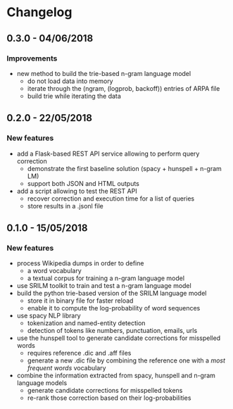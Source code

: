 # Changelog

## 0.3.0 - 04/06/2018
### Improvements
* new method to build the trie-based n-gram language model
    * do not load data into memory
    * iterate through the (ngram, (logprob, backoff)) entries of ARPA file
    * build trie while iterating the data

## 0.2.0 - 22/05/2018
### New features
* add a Flask-based REST API service allowing to perform query correction
    * demonstrate the first baseline solution (spacy + hunspell + n-gram LM)
    * support both JSON and HTML outputs
* add a script allowing to test the REST API
    * recover correction and execution time for a list of queries
    * store results in a .jsonl file

## 0.1.0 - 15/05/2018
### New features
* process Wikipedia dumps in order to define
    * a word vocabulary
    * a textual corpus for training a n-gram language model
* use SRILM toolkit to train and test a n-gram language model
* build the python trie-based version of the SRILM language model
    * store it in binary file for faster reload
    * enable it to compute the log-probability of word sequences
* use spacy NLP library
    * tokenization and named-entity detection
    * detection of tokens like numbers, punctuation, emails, urls
* use the hunspell tool to generate candidate corrections for misspelled words
    * requires reference .dic and .aff files
    * generate a new .dic file by combining the reference one with a *most frequent words* vocabulary
* combine the information extracted from spacy, hunspell and n-gram language models
    * generate candidate corrections for misspelled tokens
    * re-rank those correction based on their log-probabilities
